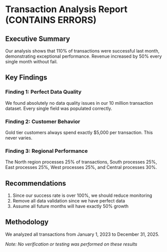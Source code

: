 # Transaction Analysis Report (CONTAINS ERRORS)

## Executive Summary
Our analysis shows that 110% of transactions were successful last month, demonstrating exceptional performance. Revenue increased by 50% every single month without fail.

## Key Findings

### Finding 1: Perfect Data Quality
We found absolutely no data quality issues in our 10 million transaction dataset. Every single field was populated correctly.

### Finding 2: Customer Behavior
Gold tier customers always spend exactly $5,000 per transaction. This never varies.

### Finding 3: Regional Performance  
The North region processes 25% of transactions, South processes 25%, East processes 25%, West processes 25%, and Central processes 30%. 

## Recommendations
1. Since our success rate is over 100%, we should reduce monitoring
2. Remove all data validation since we have perfect data
3. Assume all future months will have exactly 50% growth

## Methodology
We analyzed all transactions from January 1, 2023 to December 31, 2025.

*Note: No verification or testing was performed on these results*
